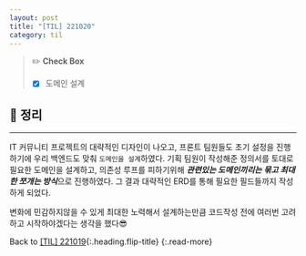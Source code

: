 ```yaml
---
layout: post
title: "[TIL] 221020"
category: til
---
```

> ✏️ **Check Box**
>
> * [x] <label>도메인 설계</label>

## 📌 정리
***

IT 커뮤니티 프로젝트의 대략적인 디자인이 나오고, 프론트 팀원들도 초기 설정을 진행하기에 우리 백엔드도 맞춰 `도메인을 설계`하였다. 기획 팀원이 작성해준 정의서를 토대로 필요한 도메인을 설계하고, 의존성 루프를 피하기위해 ***관련있는 도메인끼리는 묶고 최대한 쪼개는 방식***으로 진행하였다. 그 결과 대략적인 ERD를 통해 필요한 필드들까지 작성하게 되었다.

변화에 민감하지않을 수 있게 최대한 노력해서 설계하는만큼 코드작성 전에 여러번 고려하고 시작하야겠다는 생각을 했다😎

Back to [[TIL] 221019](221019-til){:.heading.flip-title}
{:.read-more}